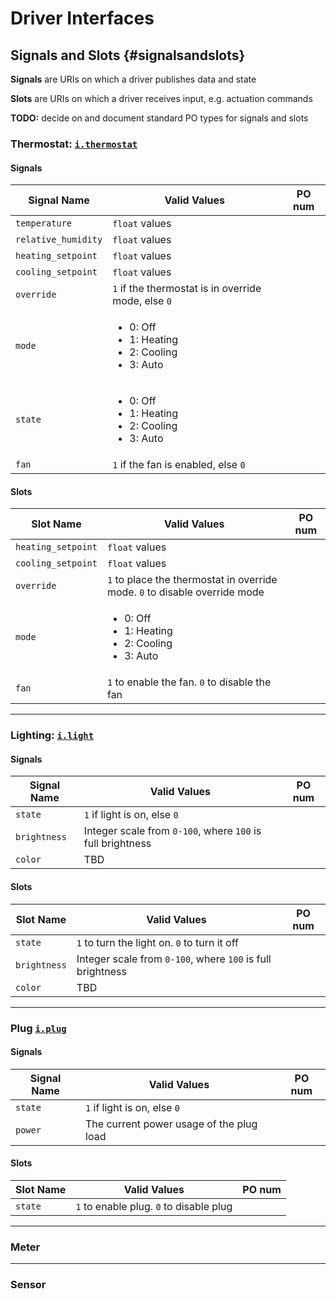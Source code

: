# Driver Interfaces

## Signals and Slots {#signalsandslots}

**Signals** are URIs on which a driver publishes data and state

**Slots** are URIs on which a driver receives input, e.g. actuation commands

**TODO:** decide on and document standard PO types for signals and slots

### Thermostat: [`i.thermostat`](#i.thermostat)

#### Signals

| Signal Name | Valid Values | PO num |
| ----------- | ------------ | ----- |
| `temperature`       | `float` values | |
| `relative_humidity` | `float` values | |
| `heating_setpoint`  | `float` values | |
| `cooling_setpoint`  | `float` values | |
| `override`          | `1` if the thermostat is in override mode, else `0` | |
| `mode`              | <ul><li>0: Off</li> <li>1: Heating</li> <li>2: Cooling</li> <li>3: Auto</li> | |
| `state`             | <ul><li>0: Off</li> <li>1: Heating</li> <li>2: Cooling</li> <li>3: Auto</li> | |
| `fan`               | `1` if the fan is enabled, else `0` | |

#### Slots

| Slot Name | Valid Values | PO num |
| ----------- | ------------ | ----- |
| `heating_setpoint`  | `float` values | |
| `cooling_setpoint`  | `float` values | |
| `override`          | `1` to place the thermostat in override mode. `0` to disable override mode | |
| `mode`              | <ul><li>0: Off</li> <li>1: Heating</li> <li>2: Cooling</li> <li>3: Auto</li> | |
| `fan`               | `1` to enable the fan. `0` to disable the fan | |

---

### Lighting: [`i.light`](#i.light)

#### Signals

| Signal Name | Valid Values | PO num |
| ----------- | ------------ | ------ |
| `state`     | `1` if light is on, else `0` | |
| `brightness`| Integer scale from `0-100`, where `100` is full brightness | |
| `color`| TBD | |

#### Slots

| Slot Name | Valid Values | PO num |
| ----------- | ------------ | ----- |
| `state`     | `1` to turn the light on. `0` to turn it off | |
| `brightness`| Integer scale from `0-100`, where `100` is full brightness | |
| `color`| TBD | |

---

### Plug [`i.plug`](#i.plug)

#### Signals

| Signal Name | Valid Values | PO num |
| ----------- | ------------ | ------ |
| `state`     | `1` if light is on, else `0` | |
| `power`     | The current power usage of the plug load | |

#### Slots

| Slot Name | Valid Values | PO num |
| ----------- | ------------ | ----- |
| `state`     | `1` to enable plug. `0` to disable plug | |

---

### Meter

---

### Sensor
